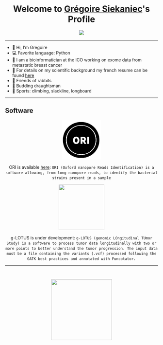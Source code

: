 <p align="center">
  <h1 align="center">Welcome to <a href="https://github.com/gsiekaniec">Grégoire Siekaniec</a>'s Profile</h1>
</p>
<p align="center">
  <a align="center" href="https://github.com/DenverCoder1/readme-typing-svg"><img src="https://readme-typing-svg.herokuapp.com?&duration=6500&color=6C291B&size=12&width=700&height=60&vCenter=true&multiline=true&lines=I+am+currently+working+on+the+development+of+g-LOTUS,a+software+for+longitudinal+tumors+comparison." /></a>
</p>

---

<ul>
  <li>👋 Hi, I’m Gregoire</li>
  <li>💻 Favorite language: Python</li>
  <li>💼 I am a bioinformatician at the ICO working on exome data from metastatic breast cancer</li>
  <li>📄 For details on my scientific background my french resume can be found <a href="https://gsiekaniec.github.io/CV/CV.pdf">here</a></li>
  <li>🐇 Friends of rabbits</li>
  <li>🎨 Budding draughtsman</li>
  <li>🧗 Sports: climbing, slackline, longboard</li>
</ul>

---

<h2>Software</h2>

<p align="center"><img width=130 height=130 src="https://github.com/gsiekaniec/ORI/blob/dev/img/Logo.png"/></p> 
<p align="center">ORI is available <a href="https://github.com/gsiekaniec/ORI/">here</a>: <code>ORI (Oxford nanopore Reads Identification) is a software allowing, from long nanopore reads, to identify the bacterial strains present in a sample</code></p>
<p align="center"><img width=150 height=150 src="https://github.com/gsiekaniec/g-LOTUS/blob/main/img/g-LOTUS.gif"/></p>
<p align="center">g-LOTUS is under development: <code>g-LOTUS (genomic LOngitudinal TUmor Study) is a software to process tumor data longitudinally with two or more points to better understand the tumor progression. The input data must be a file containing the variants (.vcf) processed following the GATK best practices and annotated with Funcotator.</code></p>

---

</br>
<p align="center">
  <img width=200 height=200 src="https://c.tenor.com/OoQlWsxH2SEAAAAC/hi-anime-hello.gif"/>
</p>

